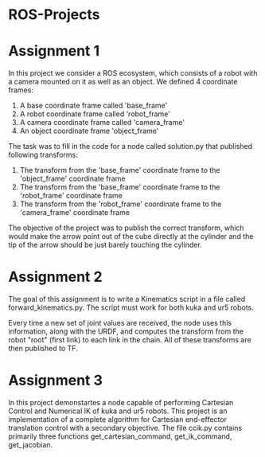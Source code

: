 # ROS-Projects
# Assignment 1

In this project we consider a ROS ecosystem, which consists of a robot with a camera mounted on it as well as an object. We defined 4 coordinate frames: 
1. A base coordinate frame called 'base_frame'
2. A robot coordinate frame  called 'robot_frame'
3. A camera coordinate frame called 'camera_frame'
4. An object coordinate frame 'object_frame'

The task was to fill in the code for a node called solution.py that published following transforms:
1. The transform from the 'base_frame' coordinate frame to the 'object_frame' coordinate frame 
2. The transform from the 'base_frame' coordinate frame to the 'robot_frame' coordinate frame 
3. The transform from the 'robot_frame' coordinate frame to the 'camera_frame' coordinate frame

The objective of the project was to publish the correct transform, which would make the arrow point out of the cube directly at the cylinder and the tip of the arrow should be just barely touching the cylinder. 

# Assignment 2
The goal of this assignment is to write a Kinematics script in a file called forward_kinematics.py. The script must work for both kuka and ur5 robots.

Every time a new set of joint values are received, the node uses this information, along with the URDF, and computes the transform from the robot "root" (first link) to each link in the chain. All of these transforms are then published to TF.

# Assignment 3
In this project demonstartes a node capable of performing Cartesian Control and Numerical IK of kuka and ur5 robots.
This project is an implementation of a complete algorithm for Cartesian end-effector translation control with a secondary objective.
The file ccik.py contains primarily three functions get_cartesian_command, get_ik_command, get_jacobian.


